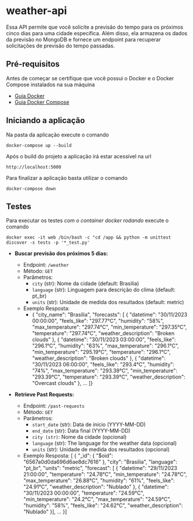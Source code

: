# weather-api

Essa API permite que você solicite a previsão do tempo para os próximos cinco dias para uma cidade específica. Além disso, ela armazena os dados da previsão no MongoDB e fornece um endpoint para recuperar solicitações de previsão do tempo passadas.

## Pré-requisitos 

Antes de começar se certifique que você possui o Docker e o Docker Compose instalados na sua máquina

- [Guia Docker](https://docs.docker.com/get-docker/)
- [Guia Docker Compose](https://docs.docker.com/compose/install/)

## Iniciando a aplicação

Na pasta da aplicação execute o comando

```
docker-compose up --build
```

Após o build do projeto a aplicação irá estar acessível na url

```
http://localhost:5000
```

Para finalizar a aplicação basta utilizar o comando

```
docker-compose down
```

## Testes

Para executar os testes *com o container docker rodando* execute o comando

```
docker exec -it web /bin/bash -c "cd /app && python -m unittest discover -s tests -p '*_test.py'
```

- **Buscar previsão dos próximos 5 dias:**
  - Endpoint: `/weather`
  - Método: `GET`
  - Parâmetros:
    - `city` (str): Nome da cidade (default: Brasilia)
    - `language` (str): Linguagem para descrição do clima (default: pt_br)
    - `units` (str): Unidade de medida dos resultados (default: metric)
  - Exemplo Resposta:
    - { "city_name": "Brasília",
        "forecasts": [
            {
                "datetime": "30/11/2023 00:00:00",
                "feels_like": "297.77°C",
                "humidity": "58%",
                "max_temperature": "297.74°C",
                "min_temperature": "297.35°C",
                "temperature": "297.74°C",
                "weather_description": "Broken clouds"
            },
            {
                "datetime": "30/11/2023 03:00:00",
                "feels_like": "296.1°C",
                "humidity": "63%",
                "max_temperature": "296.1°C",
                "min_temperature": "295.19°C",
                "temperature": "296.1°C",
                "weather_description": "Broken clouds"
            },
            {
                "datetime": "30/11/2023 06:00:00",
                "feels_like": "293.4°C",
                "humidity": "74%",
                "max_temperature": "293.39°C",
                "min_temperature": "293.39°C",
                "temperature": "293.39°C",
                "weather_description": "Overcast clouds"
            }, ... ]}


- **Retrieve Past Requests:**
  - Endpoint: `/past-requests`
  - Método: `GET`
  - Parâmetros:
    - `start_date` (str): Data de ínicio (YYYY-MM-DD)
    - `end_date` (str): Data final (YYYY-MM-DD)
    - `city (str)`: Nome da cidade (opcional)
    - `language` (str): The language for the weather data (opcional)
    - `units` (str): Unidade de medida dos resultados (opcional)
  - Exemplo Resposta:
    [
        {
            "_id": {
                "$oid": "6567a0d0da696d6ae8dc7616"
            },
            "city": "Brasilia",
            "language": "pt_br",
            "units": "metric",
            "forecast": [
                {
                    "datetime": "29/11/2023 21:00:00",
                    "temperature": "24.78°C",
                    "min_temperature": "24.78°C",
                    "max_temperature": "26.88°C",
                    "humidity": "61%",
                    "feels_like": "24.91°C",
                    "weather_description": "Nublado"
                },
                {
                    "datetime": "30/11/2023 00:00:00",
                    "temperature": "24.59°C",
                    "min_temperature": "24.2°C",
                    "max_temperature": "24.59°C",
                    "humidity": "58%",
                    "feels_like": "24.62°C",
                    "weather_description": "Nublado"
                }], ... }]